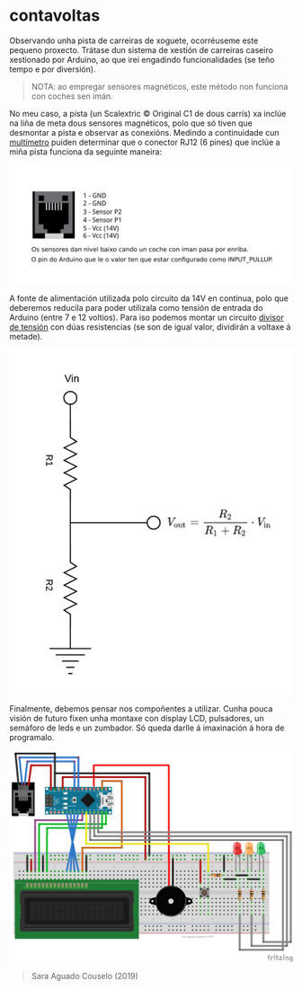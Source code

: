 # contavoltas
Observando unha pista de carreiras de xoguete, ocorréuseme este pequeno proxecto. Trátase dun sistema de xestión de carreiras caseiro xestionado por Arduino, ao que irei engadindo funcionalidades (se teño tempo e por diversión).

> NOTA: ao empregar sensores magnéticos, este método non funciona con coches sen imán.

No meu caso, a pista (un Scalextric © Original C1 de dous carrís) xa inclúe na liña de meta dous sensores magnéticos, polo que só tiven que desmontar a pista e observar as conexións. Medindo a continuidade cun [multímetro] puiden determinar que o conector RJ12 (6 pines) que inclúe a miña pista funciona da seguinte maneira:

![RJ12](./doc/rj12.png)

A fonte de alimentación utilizada polo circuito da 14V en continua, polo que deberemos reducila para poder utilizala como tensión de entrada do Arduino (entre 7 e 12 voltios). Para iso podemos montar un circuito [divisor de tensión] con dúas resistencias (se son de igual valor, dividirán a voltaxe á metade).

![Circuito](./doc/circuito.png)

Finalmente, debemos pensar nos compoñentes a utilizar. Cunha pouca visión de futuro fixen unha montaxe con display LCD, pulsadores, un semáforo de leds e un zumbador. Só queda darlle á imaxinación á hora de programalo.

![Montaxe](./doc/montaxe.png)

> Sara Aguado Couselo (2019)

[multímetro]:https://youtu.be/OD-VMmPyCo4
[divisor de tensión]:https://es.wikipedia.org/wiki/Divisor_de_tensi%C3%B3n
